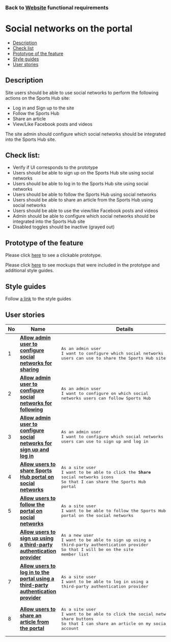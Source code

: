 ### Back to [Website](/web_application_features/web_application_features_list/README.md) functional requirements

# Social networks on the portal

- [Description](#description)
- [Check list](#check-list)
- [Prototype of the feature](#prototype-of-the-feature)
- [Style guides](#style-guides)
- [User stories](#user-stories)

## Description

Site users should be able to use social networks to perform the following actions on the Sports Hub site:
  - Log in and Sign up to the site
  - Follow the Sports Hub
  - Share an article
  - View/Like Facebook posts and videos

The site admin should configure which social networks should be integrated into the Sports Hub site.

## Check list:

  - Verify if UI corresponds to the prototype
  - Users should be able to sign up on the Sports Hub site using social networks
  - Users should be able to log in to the Sports Hub site using social networks
  - Users should be able to follow the Sports Hub using social networks
  - Users should be able to share an article from the Sports Hub using social networks
  - Users should be able to use the view/like Facebook posts and videos
  - Admin should be able to configure which social networks should be integrated into the Sports Hub site
  - Disabled toggles should be inactive (grayed out)

## Prototype of the feature

Please click [here](https://www.figma.com/proto/lVmiGA96ZPah8B8cADNZrb/Social-Networks?node-id=7214%3A523&viewport=278%2C5%2C0.10142996907234192&scaling=min-zoom) to see a clickable prototype.

Please click [here](https://www.figma.com/file/lVmiGA96ZPah8B8cADNZrb/Social-Networks?node-id=0%3A36) to see mockups that were included in the prototype and additional style guides.

## Style guides

Follow [a link](https://www.figma.com/proto/0zkkf5WC77OSpvyD6YXpFE/Style-guides?page-id=0%3A1&node-id=19%3A5368&viewport=266%2C48%2C0.54&scaling=min-zoom&starting-point-node-id=19%3A5368) to the style guides

## User stories

No           |      Name     |   Details
------------ | ------------- | -------------
1 |[**Allow admin user to configure social networks for sharing**](/web_application_features/social_networks/user_stories/configure_socital_networks_to_share/README.md)|<pre>As an admin user<br>I want to configure which social networks users can use to share the Sports Hub site</pre>
2 |[**Allow admin user to configure social networks for following**](/web_application_features/social_networks/user_stories/configure_social_networks_to_follow/README.md)|<pre>As an admin user<br>I want to configure on which social networks users can follow Sports Hub</pre>
3 |[**Allow admin user to configure social networks for sign up and log in**](/web_application_features/social_networks/user_stories/configure_social_networks_to_login_signup/README.md)|<pre>As an admin user<br>I want to configure which social networks users can use to sign up and log in</pre>
4 |[**Allow users to share Sports Hub portal on social networks**](/web_application_features/social_networks/user_stories/share_with_social_networks/README.md)|<pre>As a site user<br>I want to be able to click the <b>Share</b> social networks icons<br>So that I can share the Sports Hub portal</pre>
5 |[**Allow users to follow the portal on social networks**](/web_application_features/social_networks/user_stories/follow_on_social_networks_block/README.md)|<pre>As a site user<br>I want to be able to follow the Sports Hub portal on the social networks</pre>
6 |[**Allow users to sign up using a third-party authentication provider**](/web_application_features/social_networks/user_stories/sign_up_with_third_party/README.md)|<pre>As a new user<br>I want to be able to sign up using a third-party authentication provider<br>So that I will be on the site member list</pre>
7 |[**Allow users to log in to the portal using a third-party authentication provider**](/web_application_features/social_networks/user_stories/log_in_with_third_party/README.md)|<pre>As a site user<br>I want to be able to log in using a third-party authentication provider</pre>
8 |[**Allow users to share an article from the portal**](/web_application_features/social_networks/user_stories/sharing_an_article/README.md)|<pre>As a site user<br>I want to be able to click the social network share buttons<br>So that I can share an article on my social network account</pre>
